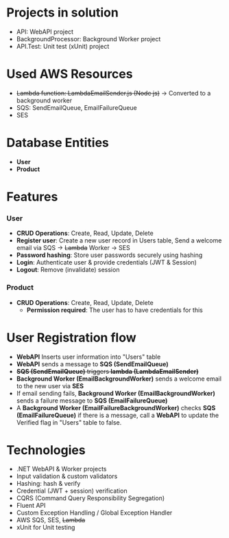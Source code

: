 # Projects in solution

- API: WebAPI project
- BackgroundProcessor: Background Worker project
- API.Test: Unit test (xUnit) project

# Used AWS Resources

- ~~Lambda function: LambdaEmailSender.js (Node js)~~ -> Converted to a background worker
- SQS: SendEmailQueue, EmailFailureQueue
- SES

# Database Entities

- **User**
- **Product**

# Features

### User

- **CRUD Operations**: Create, Read, Update, Delete
- **Register user**: Create a new user record in Users table, Send a welcome email via SQS -> ~~Lambda~~ Worker -> SES
- **Password hashing**: Store user passwords securely using hashing
- **Login**: Authenticate user & provide credentials (JWT & Session)
- **Logout**: Remove (invalidate) session

### Product

- **CRUD Operations**: Create, Read, Update, Delete
  - **Permission required**: The user has to have credentials for this

# User Registration flow

- **WebAPI** Inserts user information into "Users" table
- **WebAPI** sends a message to **SQS (SendEmailQueue)**
- ~~**SQS (SendEmailQueue)** triggers **lambda (LambdaEmailSender)**~~
- **Background Worker (EmailBackgroundWorker)** sends a welcome email to the new user via **SES**
- If email sending fails, **Background Worker (EmailBackgroundWorker)** sends a failure message to **SQS (EmailFailureQueue)**
- A **Background Worker (EmailFailureBackgroundWorker)** checks **SQS (EmailFailureQueue)**
  if there is a message, call a **WebAPI** to update the Verified flag in "Users" table to false.

# Technologies

- .NET WebAPI & Worker projects
- Input validation & custom validators
- Hashing: hash & verify
- Credential (JWT + session) verification
- CQRS (Command Query Responsibility Segregation)
- Fluent API
- Custom Exception Handling / Global Exception Handler
- AWS SQS, SES, ~~Lambda~~
- xUnit for Unit testing
